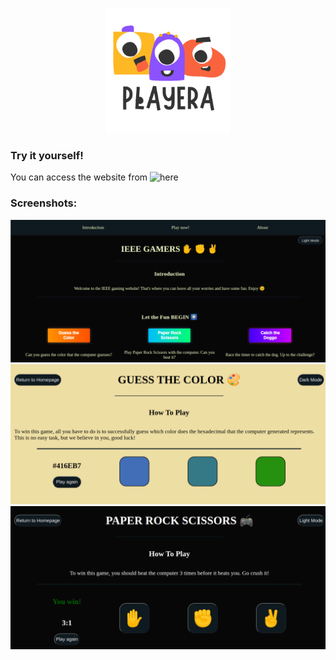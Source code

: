 <p align="center">
    <img src="assets/playera.png" width="200" height="200">
</p>

### Try it yourself!
You can access the website from ![here]()

### Screenshots:
![Homepage](assets/screenshots/homepage.png?raw=true "Homepage") <br>
![Colors Game](assets/screenshots/color.png?raw=true "Homepage") <br>
![Rock Scissors Paper Game](assets/screenshots/prs.png?raw=true "Homepage") <br>